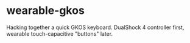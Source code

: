wearable-gkos
=============

Hacking together a quick GKOS keyboard.  DualShock 4 controller first, wearable touch-capacitive "buttons" later.
